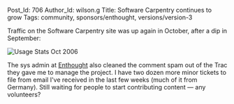 Post_Id: 706
Author_Id: wilson.g
Title: Software Carpentry continues to grow
Tags: community, sponsors/enthought, versions/version-3

<p>Traffic on the Software Carpentry site was up again in October, after a dip in September:</p>
<p><img alt="Usage Stats Oct 2006" src="{{root_path}}/files/2006/11/usage.png" /></p>
<p>The sys admin at <a href="http://www.enthought.com">Enthought</a> also cleaned the comment spam out of the Trac they gave me to manage the project.  I have two dozen more minor tickets to file from email I've received in the last few weeks (much of it from Germany).  Still waiting for people to start contributing content &mdash; any volunteers?</p>
